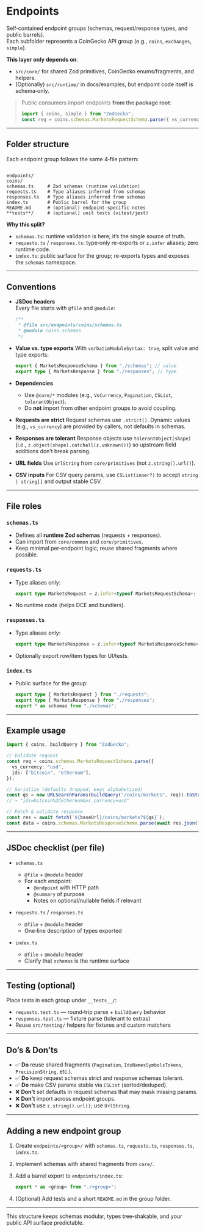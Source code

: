# Endpoints

Self‑contained endpoint groups (schemas, request/response types, and public barrels).  
Each subfolder represents a CoinGecko API group (e.g., `coins`, `exchanges`, `simple`).

**This layer only depends on**:

- `src/core/` for shared Zod primitives, CoinGecko enums/fragments, and helpers.
- (Optionally) `src/runtime/` in docs/examples, but endpoint code itself is schema‑only.

> Public consumers import endpoints **from the package root**:
>
> ```ts
> import { coins, simple } from "ZodGecko";
> const req = coins.schemas.MarketsRequestSchema.parse({ vs_currency: "usd" });
> ```

---

## Folder structure

Each endpoint group follows the same 4‑file pattern:

```

endpoints/
coins/
schemas.ts     # Zod schemas (runtime validation)
requests.ts    # Type aliases inferred from schemas
responses.ts   # Type aliases inferred from schemas
index.ts       # Public barrel for the group
README.md      # (optional) endpoint-specific notes
**tests**/     # (optional) unit tests (vitest/jest)

```

**Why this split?**

- `schemas.ts`: runtime validation is here; it’s the single source of truth.
- `requests.ts` / `responses.ts`: type‑only re-exports or `z.infer` aliases; zero runtime code.
- `index.ts`: public surface for the group; re-exports types and exposes the `schemas` namespace.

---

## Conventions

- **JSDoc headers**  
  Every file starts with `@file` and `@module`:
  ```ts
  /**
   * @file src/endpoints/coins/schemas.ts
   * @module coins.schemas
   */
  ```

* **Value vs. type exports**
  With `verbatimModuleSyntax: true`, split value and type exports:

  ```ts
  export { MarketsResponseSchema } from "./schemas"; // value
  export type { MarketsResponse } from "./responses"; // type
  ```

* **Dependencies**
  - Use `@core/*` modules (e.g., `VsCurrency`, `Pagination`, `CSList`, `tolerantObject`).
  - Do **not** import from other endpoint groups to avoid coupling.

* **Requests are strict**
  Request schemas use `.strict()`. Dynamic values (e.g., `vs_currency`) are provided by callers, not defaults in schemas.

* **Responses are tolerant**
  Response objects use `tolerantObject(shape)` (i.e., `z.object(shape).catchall(z.unknown())`) so upstream field additions don’t break parsing.

* **URL fields**
  Use `UrlString` from `core/primitives` (not `z.string().url()`).

* **CSV inputs**
  For CSV query params, use `CSList(inner?)` to accept `string | string[]` and output stable CSV.

---

## File roles

### `schemas.ts`

- Defines all **runtime Zod schemas** (requests + responses).
- Can import from `core/common` and `core/primitives`.
- Keep minimal per‑endpoint logic; reuse shared fragments where possible.

### `requests.ts`

- Type aliases only:

  ```ts
  export type MarketsRequest = z.infer<typeof MarketsRequestSchema>;
  ```

- No runtime code (helps DCE and bundlers).

### `responses.ts`

- Type aliases only:

  ```ts
  export type MarketsResponse = z.infer<typeof MarketsResponseSchema>;
  ```

- Optionally export row/item types for UI/tests.

### `index.ts`

- Public surface for the group:

  ```ts
  export type { MarketsRequest } from "./requests";
  export type { MarketsResponse } from "./responses";
  export * as schemas from "./schemas";
  ```

---

## Example usage

```ts
import { coins, buildQuery } from "ZodGecko";

// Validate request
const req = coins.schemas.MarketsRequestSchema.parse({
  vs_currency: "usd",
  ids: ["bitcoin", "ethereum"],
});

// Serialize (defaults dropped; keys alphabetized)
const qs = new URLSearchParams(buildQuery("/coins/markets", req)).toString();
// → "ids=bitcoin%2Cethereum&vs_currency=usd"

// Fetch & validate response
const res = await fetch(`${baseUrl}/coins/markets?${qs}`);
const data = coins.schemas.MarketsResponseSchema.parse(await res.json());
```

---

## JSDoc checklist (per file)

- `schemas.ts`
  - `@file` + `@module` header
  - For each endpoint:
    - `@endpoint` with HTTP path
    - `@summary` of purpose
    - Notes on optional/nullable fields if relevant

- `requests.ts` / `responses.ts`
  - `@file` + `@module` header
  - One‑line description of types exported

- `index.ts`
  - `@file` + `@module` header
  - Clarify that `schemas` is the runtime surface

---

## Testing (optional)

Place tests in each group under `__tests__/`:

- `requests.test.ts` — round‑trip parse + `buildQuery` behavior
- `responses.test.ts` — fixture parse (tolerant to extras)
- Reuse `src/testing/` helpers for fixtures and custom matchers

---

## Do’s & Don’ts

- ✅ **Do** reuse shared fragments (`Pagination`, `IdsNamesSymbolsTokens`, `PrecisionString`, etc.).
- ✅ **Do** keep request schemas strict and response schemas tolerant.
- ✅ **Do** make CSV params stable via `CSList` (sorted/deduped).
- ❌ **Don’t** set defaults in request schemas that may mask missing params.
- ❌ **Don’t** import across endpoint groups.
- ❌ **Don’t** use `z.string().url()`; use `UrlString`.

---

## Adding a new endpoint group

1. Create `endpoints/<group>/` with `schemas.ts`, `requests.ts`, `responses.ts`, `index.ts`.
2. Implement schemas with shared fragments from `core/`.
3. Add a barrel export to `endpoints/index.ts`:

   ```ts
   export * as <group> from "./<group>";
   ```

4. (Optional) Add tests and a short `README.md` in the group folder.

---

This structure keeps schemas modular, types tree‑shakable, and your public API surface predictable.
